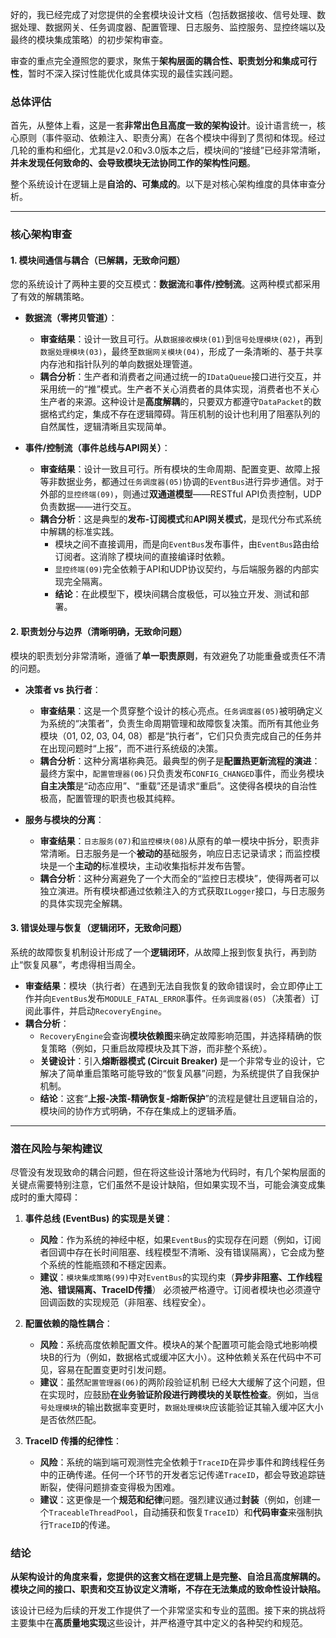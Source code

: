 ﻿好的，我已经完成了对您提供的全套模块设计文档（包括数据接收、信号处理、数据处理、数据网关、任务调度器、配置管理、日志服务、监控服务、显控终端以及最终的模块集成策略）的初步架构审查。

审查的重点完全遵照您的要求，聚焦于**架构层面的耦合性、职责划分和集成可行性**，暂时不深入探讨性能优化或具体实现的最佳实践问题。

### 总体评估

首先，从整体上看，这是一套**非常出色且高度一致的架构设计**。设计语言统一，核心原则（事件驱动、依赖注入、职责分离）在各个模块中得到了贯彻和体现。经过几轮的重构和细化，尤其是v2.0和v3.0版本之后，模块间的“接缝”已经非常清晰，**并未发现任何致命的、会导致模块无法协同工作的架构性问题**。

整个系统设计在逻辑上是**自洽的、可集成的**。以下是对核心架构维度的具体审查分析。

---

### 核心架构审查

#### 1. 模块间通信与耦合（已解耦，无致命问题）

您的系统设计了两种主要的交互模式：**数据流**和**事件/控制流**。这两种模式都采用了有效的解耦策略。

* **数据流（零拷贝管道）**：
    * **审查结果**：设计一致且可行。从`数据接收模块(01)`到`信号处理模块(02)`，再到`数据处理模块(03)`，最终至`数据网关模块(04)`，形成了一条清晰的、基于共享内存池和指针队列的单向数据处理管道。
    * **耦合分析**：生产者和消费者之间通过统一的`IDataQueue`接口进行交互，并采用统一的“推”模式。生产者不关心消费者的具体实现，消费者也不关心生产者的来源。这种设计是**高度解耦**的，只要双方都遵守`DataPacket`的数据格式约定，集成不存在逻辑障碍。背压机制的设计也利用了阻塞队列的自然属性，逻辑清晰且实现简单。

* **事件/控制流（事件总线与API网关）**：
    * **审查结果**：设计一致且可行。所有模块的生命周期、配置变更、故障上报等非数据业务，都通过`任务调度器(05)`协调的`EventBus`进行异步通信。对于外部的`显控终端(09)`，则通过**双通道模型**——RESTful API负责控制，UDP负责数据——进行交互。
    * **耦合分析**：这是典型的**发布-订阅模式**和**API网关模式**，是现代分布式系统中解耦的标准实践。
        * 模块之间不直接调用，而是向`EventBus`发布事件，由`EventBus`路由给订阅者。这消除了模块间的直接编译时依赖。
        * `显控终端(09)`完全依赖于API和UDP协议契约，与后端服务器的内部实现完全隔离。
        * **结论**：在此模型下，模块间耦合度极低，可以独立开发、测试和部署。

#### 2. 职责划分与边界（清晰明确，无致命问题）

模块的职责划分非常清晰，遵循了**单一职责原则**，有效避免了功能重叠或责任不清的问题。

* **决策者 vs 执行者**：
    * **审查结果**：这是一个贯穿整个设计的核心亮点。`任务调度器(05)`被明确定义为系统的“决策者”，负责生命周期管理和故障恢复决策。而所有其他业务模块（01, 02, 03, 04, 08）都是“执行者”，它们只负责完成自己的任务并在出现问题时“上报”，而不进行系统级的决策。
    * **耦合分析**：这种分离堪称典范。最典型的例子是**配置热更新流程的演进**：最终方案中，`配置管理器(06)`只负责发布`CONFIG_CHANGED`事件，而业务模块**自主决策**是“动态应用”、“重载”还是请求“重启”。这使得各模块的自治性极高，配置管理的职责也极其纯粹。

* **服务与模块的分离**：
    * **审查结果**：`日志服务(07)`和`监控模块(08)`从原有的单一模块中拆分，职责非常清晰。日志服务是一个**被动的**基础服务，响应日志记录请求；而监控模块是一个**主动的**标准模块，主动收集指标并发布告警。
    * **耦合分析**：这种分离避免了一个大而全的“监控日志模块”，使得两者可以独立演进。所有模块都通过依赖注入的方式获取`ILogger`接口，与日志服务的具体实现完全解耦。

#### 3. 错误处理与恢复（逻辑闭环，无致命问题）

系统的故障恢复机制设计形成了一个**逻辑闭环**，从故障上报到恢复执行，再到防止“恢复风暴”，考虑得相当周全。

* **审查结果**：模块（执行者）在遇到无法自我恢复的致命错误时，会立即停止工作并向`EventBus`发布`MODULE_FATAL_ERROR`事件。`任务调度器(05)`（决策者）订阅此事件，并启动`RecoveryEngine`。
* **耦合分析**：
    * `RecoveryEngine`会查询**模块依赖图**来确定故障影响范围，并选择精确的恢复策略（例如，只重启故障模块及其下游，而非整个系统）。
    * **关键设计**：引入**熔断器模式 (Circuit Breaker)** 是一个非常专业的设计，它解决了简单重启策略可能导致的“恢复风暴”问题，为系统提供了自我保护机制。
    * **结论**：这套“**上报-决策-精确恢复-熔断保护**”的流程是健壮且逻辑自洽的，模块间的协作方式明确，不存在集成上的逻辑矛盾。

---

### 潜在风险与架构建议

尽管没有发现致命的耦合问题，但在将这些设计落地为代码时，有几个架构层面的关键点需要特别注意，它们虽然不是设计缺陷，但如果实现不当，可能会演变成集成时的重大障碍：

1.  **事件总线 (EventBus) 的实现是关键**：
    * **风险**：作为系统的神经中枢，如果`EventBus`的实现存在问题（例如，订阅者回调中存在长时间阻塞、线程模型不清晰、没有错误隔离），它会成为整个系统的性能瓶颈和不穩定因素。
    * **建议**：`模块集成策略(99)`中对`EventBus`的实现约束（**异步非阻塞、工作线程池、错误隔离、TraceID传播**） 必须被严格遵守。订阅者模块也必须遵守回调函数的实现规范（非阻塞、线程安全）。

2.  **配置依赖的隐性耦合**：
    * **风险**：系统高度依赖配置文件。模块A的某个配置项可能会隐式地影响模块B的行为（例如，数据格式或缓冲区大小）。这种依赖关系在代码中不可见，容易在配置变更时引发问题。
    * **建议**：虽然`配置管理器(06)`的两阶段验证机制 已经大大缓解了这个问题，但在实现时，应鼓励**在业务验证阶段进行跨模块的关联性检查**。例如，当`信号处理模块`的输出数据率变更时，`数据处理模块`应该能验证其输入缓冲区大小是否依然匹配。

3.  **TraceID 传播的纪律性**：
    * **风险**：系统的端到端可观测性完全依赖于`TraceID`在异步事件和跨线程任务中的正确传递。任何一个环节的开发者忘记传递`TraceID`，都会导致追踪链断裂，使得问题排查变得极为困难。
    * **建议**：这更像是一个**规范和纪律**问题。强烈建议通过**封装**（例如，创建一个`TraceableThreadPool`，自动捕获和恢复`TraceID`）和**代码审查**来强制执行`TraceID`的传递。

### 结论

**从架构设计的角度来看，您提供的这套文档在逻辑上是完整、自洽且高度解耦的。模块之间的接口、职责和交互协议定义清晰，不存在无法集成的致命性设计缺陷。**

该设计已经为后续的开发工作提供了一个非常坚实和专业的蓝图。接下来的挑战将主要集中在**高质量地实现**这些设计，并严格遵守其中定义的各种契约和规范。
